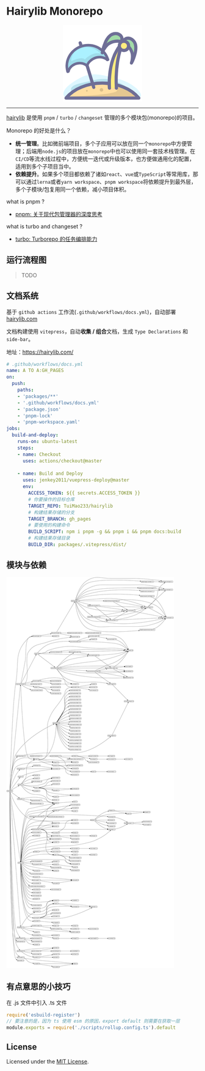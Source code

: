 # Hairylib Monorepo

<div align="center"> <img src="packages/docs__public/logo.png" > </div>

****

[hairylib](https://hairylib.com/) 是使用 `pnpm` / `turbo` / `changeset` 管理的多个模块包(monorepo)的项目。

Monorepo 的好处是什么？

- **统一管理**。比如微前端项目，多个子应用可以放在同一个`monorepo`中方便管理；后端用`node.js`的项目放在`monorepo`中也可以使用同一套技术栈管理。在`CI/CD`等流水线过程中，方便统一迭代或升级版本，也方便做通用化的配置，适用到多个子项目当中。
- **依赖提升**。如果多个项目都依赖了诸如`react`、`vue`或`TypeScript`等常用库，那可以通过`lerna`或者`yarn workspace`、`pnpm workspace`将依赖提升到最外层，多个子模块/包复用同一个依赖，减小项目体积。

what is pnpm ?

- [pnpm: 关于现代包管理器的深度思考](https://juejin.cn/post/6932046455733485575)

what is turbo and changeset ?

- [turbo: Turborepo 的任务编排能力](https://zhuanlan.zhihu.com/p/468382756)


## 运行流程图

> TODO

## 文档系统

基于 `github actions` 工作流(`.github/workflows/docs.yml`)，自动部署 [hairylib.com](https://hairylib.com/)

文档构建使用 `vitepress`，自动**收集 / 组合**文档，生成 `Type Declarations` 和 `side-bar`。

地址：https://hairylib.com/

```yml
# .github/workflows/docs.yml
name: A TO A:GH_PAGES
on:
  push:
    paths:
    - 'packages/**'
    - '.github/workflows/docs.yml'
    - 'package.json'
    - 'pnpm-lock'
    - 'pnpm-workspace.yaml'
jobs:
  build-and-deploy:
    runs-on: ubuntu-latest
    steps:
    - name: Checkout
      uses: actions/checkout@master

    - name: Build and Deploy
      uses: jenkey2011/vuepress-deploy@master
      env:
        ACCESS_TOKEN: ${{ secrets.ACCESS_TOKEN }}
        # 你要操作的目标仓库
        TARGET_REPO: TuiMao233/hairylib
        # 构建结果存储的分支
        TARGET_BRANCH: gh_pages
        # 要使用的构建命令
        BUILD_SCRIPT: npm i pnpm -g && pnpm i && pnpm docs:build
        # 构建结果存储目录
        BUILD_DIR: packages/.vitepress/dist/
```


## 模块与依赖

![dependencies](meta/dependencies.svg)


## 有点意思的小技巧

在 .js 文件中引入 .ts 文件

~~~js
require('esbuild-register')
// 要注意的是，因为 ts 使用 esm 的原因，export default 则需要在获取一层
module.exports = require('./scripts/rollup.config.ts').default
~~~


## License

Licensed under the [MIT License](https://opensource.org/licenses/MIT).
